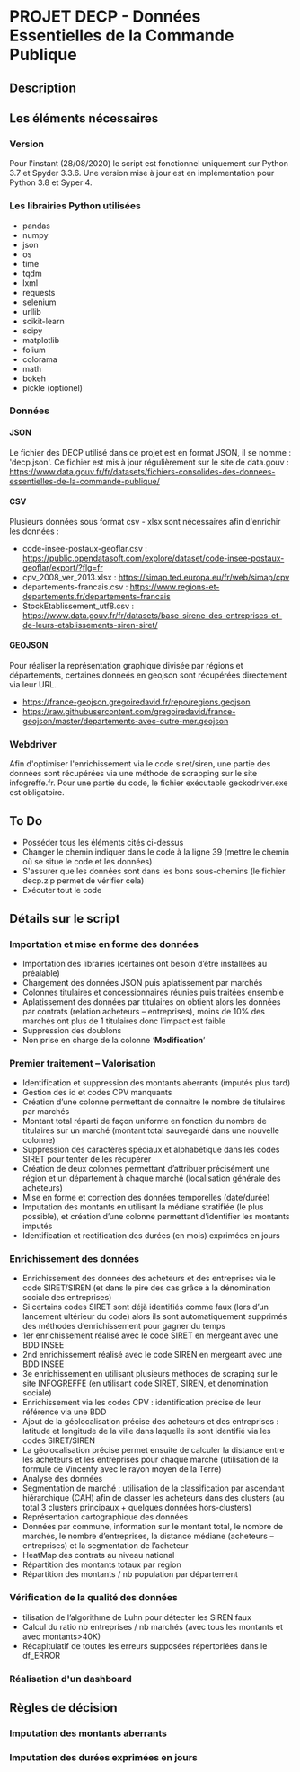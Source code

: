 # PROJET DECP - Données Essentielles de la Commande Publique

## Description


## Les éléments nécessaires 
### Version
Pour l'instant (28/08/2020) le script est fonctionnel uniquement sur Python 3.7 et Spyder 3.3.6.
Une version mise à jour est en implémentation pour Python 3.8 et Syper 4.

### Les librairies Python utilisées
- pandas 
- numpy
- json 
- os 
- time
- tqdm
- lxml
- requests
- selenium
- urllib
- scikit-learn
- scipy
- matplotlib
- folium
- colorama
- math
- bokeh
- pickle (optionel)

### Données
#### JSON
Le fichier des DECP utilisé dans ce projet est en format JSON, il se nomme : 'decp.json'. Ce fichier est mis à jour régulièrement sur le site de data.gouv : 
https://www.data.gouv.fr/fr/datasets/fichiers-consolides-des-donnees-essentielles-de-la-commande-publique/

#### CSV
Plusieurs données sous format csv - xlsx sont nécessaires afin d'enrichir les données :
- code-insee-postaux-geoflar.csv : https://public.opendatasoft.com/explore/dataset/code-insee-postaux-geoflar/export/?flg=fr
- cpv_2008_ver_2013.xlsx : https://simap.ted.europa.eu/fr/web/simap/cpv
- departements-francais.csv : https://www.regions-et-departements.fr/departements-francais
- StockEtablissement_utf8.csv : https://www.data.gouv.fr/fr/datasets/base-sirene-des-entreprises-et-de-leurs-etablissements-siren-siret/

#### GEOJSON
Pour réaliser la représentation graphique divisée par régions et départements, certaines donneés en geojson sont récupérées directement via leur URL.
- https://france-geojson.gregoiredavid.fr/repo/regions.geojson
- https://raw.githubusercontent.com/gregoiredavid/france-geojson/master/departements-avec-outre-mer.geojson

### Webdriver
Afin d'optimiser l'enrichissement via le code siret/siren, une partie des données sont récupérées via une méthode de scrapping sur le site infogreffe.fr. Pour une partie du code, le fichier exécutable geckodriver.exe est obligatoire. 


## To Do
- Posséder tous les éléments cités ci-dessus
- Changer le chemin indiquer dans le code à la ligne 39 (mettre le chemin où se situe le code et les données)
- S'assurer que les données sont dans les bons sous-chemins (le fichier decp.zip permet de vérifier cela)
- Exécuter tout le code 

## Détails sur le script
### Importation et mise en forme des données 
- Importation des librairies (certaines ont besoin d’être installées au préalable)
- Chargement des données JSON puis aplatissement par marchés
- Colonnes titulaires et concessionnaires réunies puis traitées ensemble
- Aplatissement des données par titulaires on obtient alors les données par contrats (relation acheteurs – entreprises), moins de 10% des marchés ont plus de 1 titulaires donc l’impact est faible
- Suppression des doublons
- Non prise en charge de la colonne ‘<b>Modification</b>’

### Premier traitement – Valorisation 
- Identification et suppression des montants aberrants (imputés plus tard)
- Gestion des id et codes CPV manquants
- Création d’une colonne permettant de connaitre le nombre de titulaires par marchés
- Montant total réparti de façon uniforme en fonction du nombre de titulaires sur un marché (montant total sauvegardé dans une nouvelle colonne)
- Suppression des caractères spéciaux et alphabétique dans les codes SIRET pour tenter de les récupérer
- Création de deux colonnes permettant d’attribuer précisément une région et un département à chaque marché (localisation générale des acheteurs)
- Mise en forme et correction des données temporelles (date/durée)
- Imputation des montants en utilisant la médiane stratifiée (le plus possible), et création d’une colonne permettant d’identifier les montants imputés
- Identification et rectification des durées (en mois) exprimées en jours

### Enrichissement des données 
- Enrichissement des données des acheteurs et des entreprises via le code SIRET/SIREN (et dans le pire des cas grâce à la dénomination sociale des entreprises)
- Si certains codes SIRET sont déjà identifiés comme faux (lors d’un lancement ultérieur du code) alors ils sont automatiquement supprimés des méthodes d’enrichissement pour gagner du temps
- 1er enrichissement réalisé avec le code SIRET en mergeant avec une BDD INSEE
- 2nd enrichissement réalisé avec le code SIREN en mergeant avec une BDD INSEE
- 3e enrichissement en utilisant plusieurs méthodes de scraping sur le site INFOGREFFE (en utilisant code SIRET, SIREN, et dénomination sociale)
- Enrichissement via les codes CPV : identification précise de leur référence via une BDD
- Ajout de la géolocalisation précise des acheteurs et des entreprises : latitude et longitude de la ville dans laquelle ils sont identifié via les codes SIRET/SIREN
- La géolocalisation précise permet ensuite de calculer la distance entre les acheteurs et les entreprises pour chaque marché (utilisation de la formule de Vincenty avec le rayon moyen de la Terre)
- Analyse des données
- Segmentation de marché : utilisation de la classification par ascendant hiérarchique (CAH) afin de classer les acheteurs dans des clusters (au total 3 clusters principaux + quelques données hors-clusters)
- Représentation cartographique des données
- Données par commune, information sur le montant total, le nombre de marchés, le nombre d’entreprises, la distance médiane (acheteurs – entreprises) et la segmentation de l’acheteur
- HeatMap des contrats au niveau national
- Répartition des montants totaux par région
- Répartition des montants / nb population par département
 

### Vérification de la qualité des données
- tilisation de l’algorithme de Luhn pour détecter les SIREN faux
- Calcul du ratio nb entreprises / nb marchés (avec tous les montants et avec montants>40K)
- Récapitulatif de toutes les erreurs supposées répertoriées dans le df_ERROR

### Réalisation d'un dashboard 


## Règles de décision
### Imputation des montants aberrants


### Imputation des durées exprimées en jours

